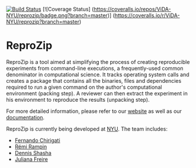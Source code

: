 [![Build Status](https://travis-ci.org/ViDA-NYU/reprozip.svg?branch=master)](https://travis-ci.org/ViDA-NYU/reprozip)
[![Coverage Status]
(https://coveralls.io/repos/ViDA-NYU/reprozip/badge.png?branch=master)]
(https://coveralls.io/r/ViDA-NYU/reprozip?branch=master)

ReproZip
========

ReproZip is a tool aimed at simplifying the process of creating reproducible
experiments from command-line executions, a frequently-used common denominator
in computational science. It tracks operating system calls and creates a package
that contains all the binaries, files and dependencies required to run a given
command on the author's computational environment (packing step).
A reviewer can then extract the experiment in his environment to reproduce the results (unpacking step).

For more detailed information, please refer to our [website][web] as well as
our [documentation][docs].

ReproZip is currently being developed at [NYU][nyu]. The team includes:

* [Fernando Chirigati][fc]
* [Rémi Rampin][rr]
* [Dennis Shasha][ds]
* [Juliana Freire][jf]


[vagrant]: http://www.vagrantup.com/
[docs]: http://reprozip.readthedocs.org/
[web]: http://vida-nyu.github.io/reprozip/
[pz]: https://pypi.python.org/pypi/reprozip
[puz]: https://pypi.python.org/pypi/reprounzip
[puzd]: https://pypi.python.org/pypi/reprounzip-docker
[puzv]: https://pypi.python.org/pypi/reprounzip-vagrant
[fc]: http://vgc.poly.edu/~fchirigati/
[rr]: https://www.linkedin.com/profile/view?id=98448601
[jf]: http://vgc.poly.edu/~juliana/
[ds]: http://cs.nyu.edu/shasha/
[nyu]: http://engineering.nyu.edu/